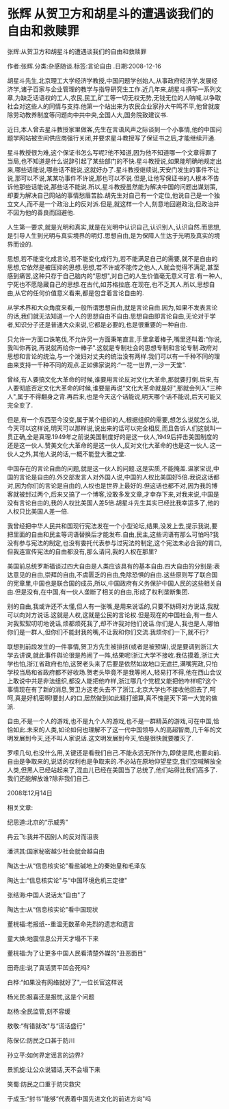 # 张辉  从贺卫方和胡星斗的遭遇谈我们的自由和救赎罪    
    
张辉:从贺卫方和胡星斗的遭遇谈我们的自由和救赎罪    
作者:张辉.分类:杂感随谈.标签:言论自由 .日期:2008-12-16    
胡星斗先生,北京理工大学经济学教授,中国问题学创始人,从事政府经济学,发展经济学,诸子百家与企业管理的教学与指导研究生工作.近几年来,胡星斗撰写一系列文章,为缺乏话语权的工人,农民,民工,矿工等一切无权无势,无钱无位的人呐喊,以争取社会对这些人的同情与支持.他第一个站出来为农民企业家孙大午鸣不平,他曾就废除劳动教养制度等问题向中共中央,全国人大,国务院致建议书.    
近日,本人曾去星斗教授家里做客,先生在言语风声之际谈到一个小事情,他的中国问题学网站被空间供应商强行关闭,并要求星斗教授写了保证书之后,才能继续开通.    
星斗教授很为难,这个保证书怎么写呢?他不知道,因为他不知道哪一个文章得罪了当局,也不知道是什么说辞引起了某些部门的不快.星斗教授说,如果能明确地规定出来,哪些话能说,哪些话不能说,这就好办了.星斗教授继续说,天安门发生的事件不让说,那可以不说,某某功事件不许说,那也可以不说.但是,让他写保证书的人根本不告诉他那些话能说,那些话不能说.所以,星斗教授虽然能为解决中国的问题出谋划策,却要为解决自己网站的事情愁眉苦脸.胡先生对自己有一个定位,他说自己是一个独立文人,而不是一个政治上的反对派.但是,就这样一个人,刻意地回避政治,但政治并不因为他的善良而回避他.    
人生第一要求,就是光明和真实,就是在光明中认识自己,认识别人,认识自然.而思想,是引导人生到光明与真实境界的明灯.思想自由,是为保障人生达于光明及真实的境界而设的.    
思想,若不能变化成言论,若不能变化成行为,若不能满足自己的需要,就不是自由的思想,它依然是被压抑的思想.思想,若不许或不能传之他人,人就会觉得不满足,甚至感到痛苦,这种只存于自己脑内的“思想",对自己的人生价值毫无意义可言.有一种人,宁死也不愿隐藏自己的思想.在古代,如苏格拉底.在现在,也不乏其人.所以,思想自由,从它的任何价值意义看来,都是包含着言论自由的.    
从学术界和大众角度来看,一般所谓思想自由,就是言论自由.因为,如果不发表言论的话,我们就无法知道一个人的思想自由不自由.思想自由即言论自由,无论对于学者,知识分子还是普通大众来说,它都是必要的,也是很重要的一种自由.    
只允许一方面口诛笔伐,不允许另一方面秉笔直言,手里拿着棒子,嘴里还叫着:“你说,我叫你再说,再说就再给你一棒子".这就是专制社会的思想专制和言论专制.政府对思想和言论的统治,与一个泼妇对丈夫的统治没有两样.我们可以有一千种不同的理由来支持一千种不同的观点.正如佛家说的:“一花一世界,一沙一天堂".    
曾经,有人要搞文化大革命的时候,谁要用言论反对文化大革命,那就要打倒.后来,有人要彻底否定文化大革命的时候,谁要是再说“文化大革命就是好",那就会列入“三种人",属于不得翻身之背.再后来,也是今天这个话能说,明天哪个话不能说,后天可能又完全变了.    
但是,有一个东西至今没变,属于某个组织的人,根据组织的需要,想怎么说就怎么说,今天可以这样说,明天可以那样说,说出来的话可以完全相反,而且告诉人们这就叫一贯正确,全是真理.1949年之前说美国制度好的是这一伙人,1949后抨击美国制度的还是这一伙人.赞美文化大革命的是这一伙人,反对文化大革命的也是这一伙人.这一伙人之外,其他人说的话,一概不能登大雅之堂.    
中国存在的言论自由的问题,就是这一伙人的问题.这是实质,不能掩盖.温家宝说,中国的言论是自由的.外交部发言人对外国人说,中国的人权比美国好5倍.我说这话都对,因为你们的言论是自由的,人权也是世界上最好的.但这话也都不对,因为我的博客就被封过两个,后来又搞了一个博客,没敢多发文章,才幸存下来,对我来说,中国是没有言论自由的,我的人权比美国人差5倍.胡星斗先生其实已经比我幸运多了,他的人权只比美国人差一倍.    
我曾经把中华人民共和国现行宪法发在一个小型论坛,结果,没发上去,提示我说,要把里面的自由和民主等词语替换后才能发布.自由,民主,这些词语有那么可怕吗?我没有参与宪法的制定,也没有委托代表参与过宪法的制定,这个宪法未必合我的胃口,但我连宣传宪法的自由都没有,那么请问,我的人权在那里?    
美国前总统罗斯福谈过四大自由是人类应该具有的基本自由.四大自由的分别是:表达意见的自由,崇拜的自由,不虞匮乏的自由,免除恐惧的自由.这些原则写了联合国的宪章里,中国也是联合国的成员,所以,中国政府有义务保护中国人民的这些相关自由.但是没有,在中国,有一伙人垄断了相关的自由,形成了权利垄断集团.    
别的自由,我或许还不太懂,但人有一张嘴,是用来说话的,只要不妨碍对方说话,我就可以向对方说话.这就是人权,这就是公民的言论权.但是现在的中国社会,有一些人对我絮絮叨叨地说话,烦都烦死我了,却不许我对他们说话.你们是人,我也是人,哪怕你们是一群人,但你们不能封我的嘴,不让我和你们交流.我烦你们一下,就不行?    
联想到前段发生的一件事情,贺卫方先生被排挤(或者是被预谋),说是要调到浙江大学去讲课,就此事件舆论很是热闹了一阵,结果呢!浙江大学不接收.我估摸着,浙江大学也怕,浙江省政府也怕,这贺老头来了后要是依然如故地口无遮拦,满嘴宪政,只怕学校当局和省政府都不好收场.贺老头毕竟不是我等闲人,轻易打不得,他在西山会议上敢说中共是非法组织,都没人能把他咋样,浙江哪几个党棍又能把他咋样呢?这个事情现在有了新的消息,贺卫方这老头去不了浙江,北京大学也不接收他回去了,呵呵,真是好机密啊!要封人的口,居然做到如此精打细算,真不愧是天下第一大党的做派.    
自由,不是一个人的游戏,也不是九个人的游戏,也不是一群精英的游戏,可在中国,恰恰如此.未来的人类,如论如何也理解不了这一代中国领导人的高超智商,几千年的文明发展到今天,还不叫人家说话.这文明发展到今天,怕是很快就要覆灭了.    
罗嗦几句,也没什么用,关键还是看我们自己.不能永远无所作为,即使是爬,也要向前.自由是争取来的,说话的权利也是争取来的.不必站在原地仰望星空,我们空喊解放全人类,但黑人已经站起来了,混血儿已经在美国当了总统了,他们站得比我们高多了.我们还能解放谁?除非我们自己.    
2008年12月14日    
    
相关文章:    
纪思道:北京的“示威秀"    
冉云飞:我并不因别人的反对而沮丧    
潘洪其:国家秘密越少社会就会越自由    
陶达士:从“信息核实论"看盐碱地上的秦始皇和毛泽东    
陶达士:“信息核实论"与“中国环境危机三定律"    
张结海:中国人说话太“自由"了    
陶达士:从“信息核实论"看中国现状    
董桄福:老报纸--重温无数革命先烈的遗志和遗言    
童大焕:地震信息公开天才塌不下来    
董桄福:为了让更多中国人民看清楚外媒的“丑恶面目"    
田奇庄:说了真话贾平凹会死吗?    
白桦:“如果没有网络就好了",一位长官这样说    
杨光民:报喜还是报忧,这是个问题    
赵杨:全民监管,刻不容缓    
敖敬:“有错就改"与“谎话盛行"    
陈保亿:防民之口甚于防川    
孙立平:如何界定谣言的边界?    
景凯旋:让公众说错话,天不会塌下来    
笑蜀:防民之口重于防灾救灾    
于成玉:“封书"能够“代表着中国先进文化的前进方向"吗
